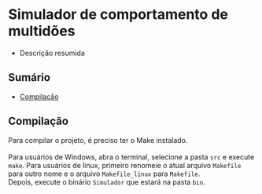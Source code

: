 # Simulador de comportamento de multidões
- Descrição resumida

## Sumário
- [Compilação](#compilação)

## Compilação
Para compilar o projeto, é preciso ter o Make instalado. <br> <br>
Para usuários de Windows, abra o terminal, selecione a pasta `src` e execute `make`. Para usuários de linux, primeiro renomeie o atual arquivo `Makefile` para outro nome e o arquivo `Makefile_linux` para `Makefile`.<br>
Depois, execute o binário `Simulador` que estará na pasta `bin`.
